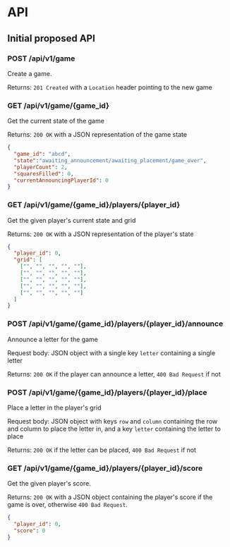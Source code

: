 # API

## Initial proposed API

### POST /api/v1/game

Create a game.

Returns: `201 Created` with a `Location` header pointing to the new game

### GET /api/v1/game/{game_id}

Get the current state of the game

Returns: `200 OK` with a JSON representation of the game state

```json
{
  "game_id": "abcd",
  "state":"awaiting_announcement/awaiting_placement/game_over",
  "playerCount": 2,
  "squaresFilled": 0,
  "currentAnnouncingPlayerId": 0
}
```

### GET /api/v1/game/{game_id}/players/{player_id}

Get the given player's current state and grid

Returns: `200 OK` with a JSON representation of the player's state

```json
{
  "player_id": 0,
  "grid": [
    ["", "", "", "", ""],
    ["", "", "", "", ""],
    ["", "", "", "", ""],
    ["", "", "", "", ""],
    ["", "", "", "", ""]
  ]
}
```

### POST /api/v1/game/{game_id}/players/{player_id}/announce

Announce a letter for the game

Request body: JSON object with a single key `letter` containing a single letter

Returns: `200 OK` if the player can announce a letter, `400 Bad Request`
if not

### POST /api/v1/game/{game_id}/players/{player_id}/place

Place a letter in the player's grid

Request body: JSON object with keys `row` and `column` containing the row and
column to place the letter in, and a key `letter` containing the letter to place

Returns: `200 OK` if the letter can be placed, `400 Bad Request` if not

### GET /api/v1/game/{game_id}/players/{player_id}/score

Get the given player's score.

Returns: `200 OK` with a JSON object containing the player's score if the game
is over, otherwise `400 Bad Request`.

```json
{
  "player_id": 0,
  "score": 0
}
```